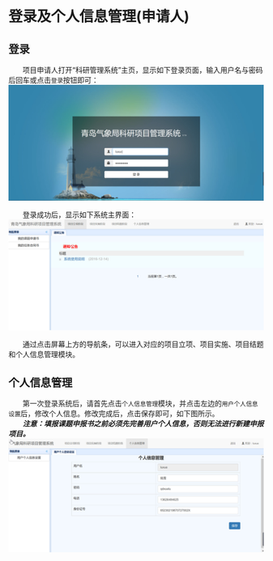 # 登录及个人信息管理(申请人)

## 登录
　　项目申请人打开“科研管理系统”主页，显示如下登录页面，输入用户名与密码后回车或点击`登录`按钮即可：
![登录界面](../images/requisition/userLogin.jpg)

　　登录成功后，显示如下系统主界面：
![aaa](../images/requisition/userMain.jpg)  

　　通过点击屏幕上方的导航条，可以进入对应的项目立项、项目实施、项目结题和个人信息管理模块。
　　

## 个人信息管理
　　第一次登录系统后，请首先点击`个人信息管理`模块，并点击左边的`用户个人信息设置`后，修改个人信息。修改完成后，点击保存即可，如下图所示。  
　　***注意：填报课题申报书之前必须先完善用户个人信息，否则无法进行新建申报项目。***
![修改用户个人信息](../images/requisition/userManage.jpg)
